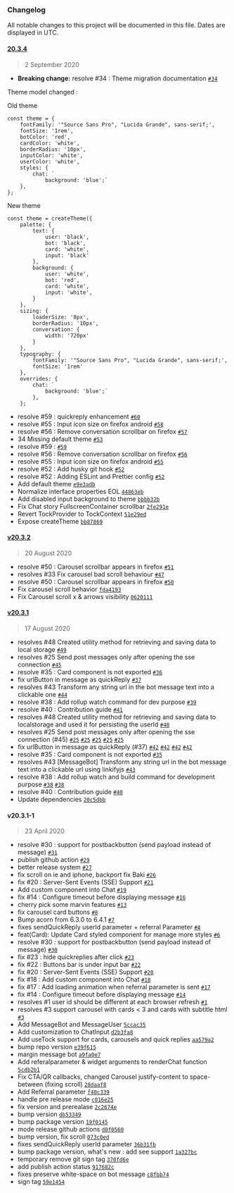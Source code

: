 ### Changelog

All notable changes to this project will be documented in this file. Dates are displayed in UTC.

#### [20.3.4](https://github.com/theopenconversationkit/tock-react-kit/compare/v20.3.2...20.3.4)

> 2 September 2020

- **Breaking change:** resolve #34 : Theme migration documentation [`#34`](https://github.com/theopenconversationkit/tock-react-kit/issues/34)

Theme model changed :

Old theme

    const theme = {
        fontFamily: '"Source Sans Pro", "Lucida Grande", sans-serif;',
        fontSize: '1rem',
        botColor: 'red',
        cardColor: 'white',
        borderRadius: '10px',
        inputColor: 'white',
        userColor: 'white',
        styles: {
            chat: `
                background: 'blue';`
        },
    };
    
New theme

    const theme = createTheme({
        palette: {
            text: {
                user: 'black',
                bot: 'black',
                card: 'white',
                input: 'black'
            },
            background: {
                user: 'white',
                bot: 'red',
                card: 'white',
                input: 'white',
            }
        },
        sizing: {
            loaderSize: '8px',
            borderRadius: '10px',
            conversation: {
                width: '720px'
            }
        },
        typography: {
            fontFamily: '"Source Sans Pro", "Lucida Grande", sans-serif;',
            fontSize: '1rem'
        },
        overrides: {
            chat: `
                background: 'blue';`
            },
        };
    

- resolve #59 : quickreply enhancement [`#60`](https://github.com/theopenconversationkit/tock-react-kit/pull/60)
- resolve #55 : Input icon size on firefox android [`#58`](https://github.com/theopenconversationkit/tock-react-kit/pull/58)
- resolve #56 : Remove conversation scrollbar on firefox [`#57`](https://github.com/theopenconversationkit/tock-react-kit/pull/57)
- 34 Missing default theme [`#53`](https://github.com/theopenconversationkit/tock-react-kit/pull/53)
- resolve #59 : [`#59`](https://github.com/theopenconversationkit/tock-react-kit/issues/59)
- resolve #56 : Remove conversation scrollbar on firefox [`#56`](https://github.com/theopenconversationkit/tock-react-kit/issues/56)
- resolve #55 : Input icon size on firefox android [`#55`](https://github.com/theopenconversationkit/tock-react-kit/issues/55)
- resolve #52 : Add husky git hook [`#52`](https://github.com/theopenconversationkit/tock-react-kit/issues/52)
- resolve #52 : Adding ESLint and Prettier config [`#52`](https://github.com/theopenconversationkit/tock-react-kit/issues/52)
- Add default theme [`e9e3adb`](https://github.com/theopenconversationkit/tock-react-kit/commit/e9e3adbfeaba0ba964fd1fc1d20152e4c490fd4e)
- Normalize interface properties EOL [`44863eb`](https://github.com/theopenconversationkit/tock-react-kit/commit/44863ebeba9d259b8ca2ce03dbaf0ad1d6674d93)
- Add disabled input background to theme [`bbbb32b`](https://github.com/theopenconversationkit/tock-react-kit/commit/bbbb32b2f44f8929417aa1abe7f66e17390f2457)
- Fix Chat story FullscreenContainer scrollbar [`2fe291e`](https://github.com/theopenconversationkit/tock-react-kit/commit/2fe291ee0264a1cd7a4f226ced252c450790d665)
- Revert TockProvider to TockContext [`51e29ed`](https://github.com/theopenconversationkit/tock-react-kit/commit/51e29ede6b0deddde17e7203065f1be004738d80)
- Expose createTheme [`bb87869`](https://github.com/theopenconversationkit/tock-react-kit/commit/bb87869eddc3db660bb2c46d257633481e211df8)

#### [v20.3.2](https://github.com/theopenconversationkit/tock-react-kit/compare/v20.3.1...v20.3.2)

> 20 August 2020

- resolve #50 : Carousel scrollbar appears in firefox [`#51`](https://github.com/theopenconversationkit/tock-react-kit/pull/51)
- resolves #33 Fix carousel bad scroll behaviour [`#47`](https://github.com/theopenconversationkit/tock-react-kit/pull/47)
- resolve #50 : Carousel scrollbar appears in firefox [`#50`](https://github.com/theopenconversationkit/tock-react-kit/issues/50)
- Fix carousel scroll behavior [`fda4193`](https://github.com/theopenconversationkit/tock-react-kit/commit/fda419394a53fa6ffc53259444d2cffc78b82cdd)
- Fix Carousel scroll x & arrows visibility [`0620111`](https://github.com/theopenconversationkit/tock-react-kit/commit/062011198f0f6ea59c1c502baea18f444ebf0963)

#### [v20.3.1](https://github.com/theopenconversationkit/tock-react-kit/compare/v20.3.1-1...v20.3.1)

> 17 August 2020

- resolves #48 Created utility method for retrieving and saving data to local storage [`#49`](https://github.com/theopenconversationkit/tock-react-kit/pull/49)
- resolves #25 Send post messages only after opening the sse connection [`#45`](https://github.com/theopenconversationkit/tock-react-kit/pull/45)
- resolve #35 : Card component is not exported [`#36`](https://github.com/theopenconversationkit/tock-react-kit/pull/36)
- fix urlButton in message as quickReply [`#37`](https://github.com/theopenconversationkit/tock-react-kit/pull/37)
- resolves #43 Transform any string url in the bot message text into a clickable one [`#44`](https://github.com/theopenconversationkit/tock-react-kit/pull/44)
- resolve #38 : Add rollup watch command for dev purpose [`#39`](https://github.com/theopenconversationkit/tock-react-kit/pull/39)
- resolve #40 : Contribution guide [`#41`](https://github.com/theopenconversationkit/tock-react-kit/pull/41)
- resolves #48 Created utility method for retrieving and saving data to localstorage and used it for persisting the userId [`#48`](https://github.com/theopenconversationkit/tock-react-kit/issues/48)
- resolves #25 Send post messages only after opening the sse connection (#45) [`#25`](https://github.com/theopenconversationkit/tock-react-kit/issues/25) [`#25`](https://github.com/theopenconversationkit/tock-react-kit/issues/25) [`#25`](https://github.com/theopenconversationkit/tock-react-kit/issues/25) [`#25`](https://github.com/theopenconversationkit/tock-react-kit/issues/25) [`#25`](https://github.com/theopenconversationkit/tock-react-kit/issues/25)
- fix urlButton in message as quickReply (#37) [`#42`](https://github.com/theopenconversationkit/tock-react-kit/issues/42) [`#42`](https://github.com/theopenconversationkit/tock-react-kit/issues/42) [`#42`](https://github.com/theopenconversationkit/tock-react-kit/issues/42) [`#42`](https://github.com/theopenconversationkit/tock-react-kit/issues/42)
- resolve #35 : Card component is not exported [`#35`](https://github.com/theopenconversationkit/tock-react-kit/issues/35)
- resolves #43 [MessageBot] Transform any string url in the bot message text into a clickable url using linkifyjs [`#43`](https://github.com/theopenconversationkit/tock-react-kit/issues/43)
- resolve #38 : Add rollup watch and build command for development purpose [`#38`](https://github.com/theopenconversationkit/tock-react-kit/issues/38) [`#38`](https://github.com/theopenconversationkit/tock-react-kit/issues/38)
- resolve #40 : Contribution guide [`#40`](https://github.com/theopenconversationkit/tock-react-kit/issues/40)
- Update dependencies [`20c5dbb`](https://github.com/theopenconversationkit/tock-react-kit/commit/20c5dbbc0833f5ce371d97bae30dc1a985106868)

#### v20.3.1-1

> 23 April 2020

- resolve #30 : support for postbackbutton (send payload instead of message) [`#31`](https://github.com/theopenconversationkit/tock-react-kit/pull/31)
- publish github action [`#29`](https://github.com/theopenconversationkit/tock-react-kit/pull/29)
- better release system [`#27`](https://github.com/theopenconversationkit/tock-react-kit/pull/27)
- fix scroll on ie and iphone, backport fix Baki [`#26`](https://github.com/theopenconversationkit/tock-react-kit/pull/26)
- fix #20 : Server-Sent Events (SSE) Support [`#21`](https://github.com/theopenconversationkit/tock-react-kit/pull/21)
- Add custom component into Chat [`#19`](https://github.com/theopenconversationkit/tock-react-kit/pull/19)
- fix #14 : Configure timeout before displaying message [`#16`](https://github.com/theopenconversationkit/tock-react-kit/pull/16)
- cherry pick some marvin features [`#13`](https://github.com/theopenconversationkit/tock-react-kit/pull/13)
- fix carousel card buttons [`#8`](https://github.com/theopenconversationkit/tock-react-kit/pull/8)
- Bump acorn from 6.3.0 to 6.4.1 [`#7`](https://github.com/theopenconversationkit/tock-react-kit/pull/7)
- fixes sendQuickReply userId parameter + referral Parameter [`#4`](https://github.com/theopenconversationkit/tock-react-kit/pull/4)
- feat(Card): Update Card styled component for manage more styles [`#6`](https://github.com/theopenconversationkit/tock-react-kit/pull/6)
- resolve #30 : support for postbackbutton (send payload instead of message) [`#30`](https://github.com/theopenconversationkit/tock-react-kit/issues/30)
- fix #23 : hide quickreplies after click [`#23`](https://github.com/theopenconversationkit/tock-react-kit/issues/23)
- fix #22 : Buttons bar is under input bar [`#22`](https://github.com/theopenconversationkit/tock-react-kit/issues/22)
- fix #20 : Server-Sent Events (SSE) Support [`#20`](https://github.com/theopenconversationkit/tock-react-kit/issues/20)
- fix #18 : Add custom component into Chat [`#18`](https://github.com/theopenconversationkit/tock-react-kit/issues/18)
- fix #17 : Add loading animation when referral parameter is sent [`#17`](https://github.com/theopenconversationkit/tock-react-kit/issues/17)
- fix #14 : Configure timeout before displaying message [`#14`](https://github.com/theopenconversationkit/tock-react-kit/issues/14)
- resolves #1 user id should be different at each browser refresh [`#1`](https://github.com/theopenconversationkit/tock-react-kit/issues/1)
- resolves #3 support carousel with cards &lt; 3 and cards with subtitle html [`#3`](https://github.com/theopenconversationkit/tock-react-kit/issues/3)
- Add MessageBot and MessageUser [`5ccac35`](https://github.com/theopenconversationkit/tock-react-kit/commit/5ccac354b9b04bcf7469a191682bf04c75bab4f2)
- Add customization to ChatInput [`d2b3fa8`](https://github.com/theopenconversationkit/tock-react-kit/commit/d2b3fa8b8395252f4983f87ad395037c83753639)
- Add useTock support for cards, carousels and quick replies [`aa579a2`](https://github.com/theopenconversationkit/tock-react-kit/commit/aa579a27705f70409e70f05b0674808ef3f661f6)
- bump repo version [`e39f615`](https://github.com/theopenconversationkit/tock-react-kit/commit/e39f6150019153ed627cd4f185781e3904ab93be)
- margin message bot [`a9fa0e7`](https://github.com/theopenconversationkit/tock-react-kit/commit/a9fa0e77bacf358889fbec8f265b8725ddc50fdb)
- Add referalparameter & widget arguments to renderChat function [`5cdb2b1`](https://github.com/theopenconversationkit/tock-react-kit/commit/5cdb2b1ef77e145f24af2a85e26a5d79917e0560)
- Fix CTA/QR callbacks, changed Carousel justify-content to space-between (fixing scroll) [`28daaf8`](https://github.com/theopenconversationkit/tock-react-kit/commit/28daaf834652a33171d90a81a057bda8d8b53a40)
- Add Referral parameter [`f40c339`](https://github.com/theopenconversationkit/tock-react-kit/commit/f40c339137f07391f059bf65c885e1ad100c2077)
- handle pre release mode [`c016e25`](https://github.com/theopenconversationkit/tock-react-kit/commit/c016e252e779e27fdf5b69e615a568b78a9ccba7)
- fix version and prerealase [`2c2674e`](https://github.com/theopenconversationkit/tock-react-kit/commit/2c2674e5ebfb4aa35fff598e52f1bae1432bba4c)
- bump version [`db53349`](https://github.com/theopenconversationkit/tock-react-kit/commit/db53349c9a02663a08f07485edc29220e7aece3b)
- bump package version [`19f0145`](https://github.com/theopenconversationkit/tock-react-kit/commit/19f0145ba304c8afdceddb88fb77e8544015a99c)
- mode release github actions [`d0f0560`](https://github.com/theopenconversationkit/tock-react-kit/commit/d0f0560b3db8b9f6c92e890d81d57616f07cde1e)
- bump version, fix scroll [`073c0ed`](https://github.com/theopenconversationkit/tock-react-kit/commit/073c0ed6c5322b0c99fb8f6b876d0edd44209f6c)
- fixes sendQuickReply userId parameter [`36b31fb`](https://github.com/theopenconversationkit/tock-react-kit/commit/36b31fbbd462e327dafee05c4b4e7dbf741a4b52)
- bump package version, what's new : add see support [`1a327bc`](https://github.com/theopenconversationkit/tock-react-kit/commit/1a327bc3a0561ca8c78b28f2db70be3f320292ff)
- temporary remove git sign tag [`370fd6e`](https://github.com/theopenconversationkit/tock-react-kit/commit/370fd6ed4532babb89becb218852dee5934f6381)
- add publish action status [`917682c`](https://github.com/theopenconversationkit/tock-react-kit/commit/917682c1f5fe0b8343b9bab25ce4b43056eeeb42)
- fixes preserve white-space on bot message [`c8fbb74`](https://github.com/theopenconversationkit/tock-react-kit/commit/c8fbb74d345c3113a6f890c9bb011832ecc0f618)
- sign tag [`59e1454`](https://github.com/theopenconversationkit/tock-react-kit/commit/59e14548427fdbeddff569579acc87f7307db88a)
